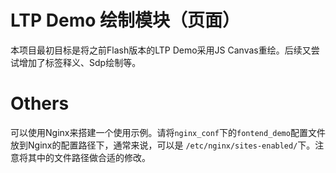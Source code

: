 # LTP Demo 绘制模块（页面）

本项目最初目标是将之前Flash版本的LTP Demo采用JS Canvas重绘。后续又尝试增加了标签释义、Sdp绘制等。

# Others

可以使用Nginx来搭建一个使用示例。请将`nginx_conf`下的`fontend_demo`配置文件放到Nginx的配置路径下，通常来说，可以是 `/etc/nginx/sites-enabled/`下。注意将其中的文件路径做合适的修改。

